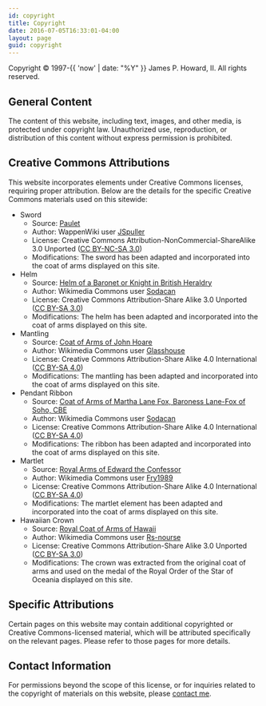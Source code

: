 ```yaml
---
id: copyright
title: Copyright
date: 2016-07-05T16:33:01-04:00
layout: page
guid: copyright
---
```


Copyright &copy; 1997-{{ 'now' | date: "%Y" }} James P. Howard, II. All rights reserved.

## General Content

The content of this website, including text, images, and other media, is
protected under copyright law. Unauthorized use, reproduction, or distribution
of this content without express permission is prohibited.

## Creative Commons Attributions

This website incorporates elements under Creative Commons licenses, requiring
proper attribution. Below are the details for the specific Creative Commons
materials used on this sitewide:

* Sword
  - Source: [Paulet](https://wappenwiki.org/index.php/File:Paulet.svg)
  - Author: WappenWiki user [JSpuller](https://wappenwiki.org/index.php/User:JSpuller)
  - License: Creative Commons Attribution-NonCommercial-ShareAlike 3.0 Unported ([CC BY-NC-SA 3.0](https://creativecommons.org/licenses/by-nc-sa/3.0/))
  - Modifications: The sword has been adapted and incorporated into the coat of arms displayed on this site.
* Helm
  - Source: [Helm of a Baronet or Knight in British Heraldry](https://commons.wikimedia.org/wiki/File:Helm_of_a_Baronet_or_Knight_in_British_Heraldry.svg)
  - Author: Wikimedia Commons user [Sodacan](https://commons.wikimedia.org/wiki/User:Sodacan)
  - License: Creative Commons Attribution-Share Alike 3.0 Unported ([CC BY-SA 3.0](https://creativecommons.org/licenses/by-sa/3.0/))
  - Modifications: The helm has been adapted and incorporated into the coat of arms displayed on this site.
* Mantling
  - Source: [Coat of Arms of John Hoare](https://commons.wikimedia.org/wiki/File:Coat_of_Arms_of_John_Hoare.svg)
  - Author: Wikimedia Commons user [Glasshouse](https://commons.wikimedia.org/wiki/User:Glasshouse)
  - License: Creative Commons Attribution-Share Alike 4.0 International  ([CC BY-SA 4.0](https://creativecommons.org/licenses/by-sa/3.0/))
  - Modifications: The mantling has been adapted and incorporated into the coat of arms displayed on this site.
* Pendant Ribbon
  - Source: [Coat of Arms of Martha Lane Fox, Baroness Lane-Fox of Soho, CBE](https://commons.wikimedia.org/wiki/File:Coat_of_Arms_of_Martha_Lane_Fox,_Baroness_Lane-Fox_of_Soho,_CBE.svg)
  - Author: Wikimedia Commons user [Sodacan](https://commons.wikimedia.org/wiki/User:Sodacan)
  - License: Creative Commons Attribution-Share Alike 4.0 International  ([CC BY-SA 4.0](https://creativecommons.org/licenses/by-sa/3.0/))
  - Modifications: The ribbon has been adapted and incorporated into the coat of arms displayed on this site.
* Martlet
  - Source: [Royal Arms of Edward the Confessor](https://commons.wikimedia.org/wiki/File:Royal_Arms_of_Edward_the_Confessor.svg)
  - Author: Wikimedia Commons user [Fry1989](https://commons.wikimedia.org/wiki/User:Fry1989)
  - License: Creative Commons Attribution-Share Alike 4.0 International ([CC BY-SA 4.0](https://creativecommons.org/licenses/by-sa/4.0/))
  - Modifications: The martlet element has been adapted and incorporated into the coat of arms displayed on this site.
* Hawaiian Crown
  - Source: [Royal Coat of Arms of Hawaii](https://commons.wikimedia.org/wiki/File:Royal_Coat_of_Arms_of_Hawaii.svg)
  - Author: Wikimedia Commons user [Rs-nourse](https://commons.wikimedia.org/wiki/User:Rs-nourse)
  - License: Creative Commons Attribution-Share Alike 3.0 Unported ([CC BY-SA 3.0](https://creativecommons.org/licenses/by-sa/3.0/))
  - Modifications: The crown was extracted from the original coat of arms and used on the medal of the Royal Order of the Star of Oceania displayed on this site.

## Specific Attributions

Certain pages on this website may contain additional copyrighted or Creative
Commons-licensed material, which will be attributed specifically on the relevant
pages. Please refer to those pages for more details.

## Contact Information

For permissions beyond the scope of this license, or for inquiries related to
the copyright of materials on this website, please [contact me](/contact).
